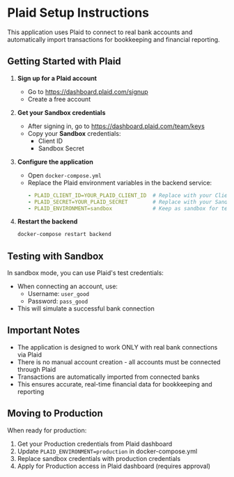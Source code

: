 # Plaid Setup Instructions

This application uses Plaid to connect to real bank accounts and automatically import transactions for bookkeeping and financial reporting.

## Getting Started with Plaid

1. **Sign up for a Plaid account**
   - Go to https://dashboard.plaid.com/signup
   - Create a free account

2. **Get your Sandbox credentials**
   - After signing in, go to https://dashboard.plaid.com/team/keys
   - Copy your **Sandbox** credentials:
     - Client ID
     - Sandbox Secret

3. **Configure the application**
   - Open `docker-compose.yml`
   - Replace the Plaid environment variables in the backend service:
     ```yaml
     - PLAID_CLIENT_ID=YOUR_PLAID_CLIENT_ID  # Replace with your Client ID
     - PLAID_SECRET=YOUR_PLAID_SECRET        # Replace with your Sandbox Secret
     - PLAID_ENVIRONMENT=sandbox             # Keep as sandbox for testing
     ```

4. **Restart the backend**
   ```bash
   docker-compose restart backend
   ```

## Testing with Sandbox

In sandbox mode, you can use Plaid's test credentials:
- When connecting an account, use:
  - Username: `user_good`
  - Password: `pass_good`
- This will simulate a successful bank connection

## Important Notes

- The application is designed to work ONLY with real bank connections via Plaid
- There is no manual account creation - all accounts must be connected through Plaid
- Transactions are automatically imported from connected banks
- This ensures accurate, real-time financial data for bookkeeping and reporting

## Moving to Production

When ready for production:
1. Get your Production credentials from Plaid dashboard
2. Update `PLAID_ENVIRONMENT=production` in docker-compose.yml
3. Replace sandbox credentials with production credentials
4. Apply for Production access in Plaid dashboard (requires approval)
